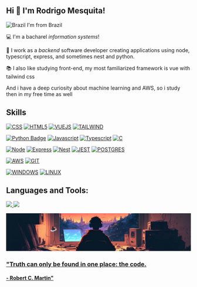 <!--
**RodrigoMesquita-dev/RodrigoMesquita-dev** is a ✨ _special_ ✨ repository because its `README.md` (this file) appears on your GitHub profile.

Here are some ideas to get you started:

- 🔭 I’m currently working on ...
- 🌱 I’m currently learning ...
- 👯 I’m looking to collaborate on ...
- 🤔 I’m looking for help with ...
- 💬 Ask me about ...
- 📫 How to reach me: ...
- 😄 Pronouns: ...
- ⚡ Fun fact: ...
-->

## Hi 👋 I'm Rodrigo Mesquita!

![Brazil](https://raw.githubusercontent.com/stevenrskelton/flag-icon/master/png/16/country-4x3/br.png "Brazil") I'm from Brazil

:computer: I'm a bacharel _information systems_!

:briefcase: I work as a *backend* software developer creating applications using node, typescript, express, and sometimes nest and python.

:books: I also like studying front-end, my most familiarized framework is vue with tailwind css

And i have a deep curiosity about machine learning and AWS, so i study then in my free time as well

## Skills

[![CSS](https://img.shields.io/badge/CSS-239120?&style=for-the-badge&logo=css3&logoColor=white)]()
[![HTML5](https://img.shields.io/badge/HTML5-E34F26?style=for-the-badge&logo=html5&logoColor=white)]()
[![VUEJS](https://img.shields.io/badge/Vue.js-35495E?style=for-the-badge&logo=vue.js&logoColor=4FC08D)]()
[![TAILWIND](https://img.shields.io/badge/Tailwind_CSS-38B2AC?style=for-the-badge&logo=tailwind-css&logoColor=white)]()

[![Python Badge](https://img.shields.io/badge/Python-3776AB?style=for-the-badge&logo=python&logoColor=white)]()
[![Javascript](https://img.shields.io/badge/JavaScript-323330?style=for-the-badge&logo=javascript&logoColor=F7DF1)]()
[![Typescript](https://img.shields.io/badge/TypeScript-007ACC?style=for-the-badge&logo=typescript&logoColor=white)]()
[![C](https://img.shields.io/badge/C-00599C?style=for-the-badge&logo=c&logoColor=white)]()

[![Node](https://img.shields.io/badge/Node%20js-339933?style=for-the-badge&logo=nodedotjs&logoColor=white)]()
[![Express](https://img.shields.io/badge/Express%20js-000000?style=for-the-badge&logo=express&logoColor=white)]()
[![Nest](https://img.shields.io/badge/nestjs-E0234E?style=for-the-badge&logo=nestjs&logoColor=white)]()
[![JEST](https://img.shields.io/badge/Jest-C21325?style=for-the-badge&logo=jest&logoColor=white)]()
[![POSTGRES](https://img.shields.io/badge/PostgreSQL-316192?style=for-the-badge&logo=postgresql&logoColor=white)]()

[![AWS](https://img.shields.io/badge/Amazon_AWS-FF9900?style=for-the-badge&logo=amazonaws&logoColor=white)]()
[![GIT](https://img.shields.io/badge/Git-E34F26?style=for-the-badge&logo=git&logoColor=white)]()

[![WINDOWS](https://img.shields.io/badge/Windows-017AD7?style=for-the-badge&logo=windows&logoColor=white)]()
[![LINUX](https://img.shields.io/badge/Linux-E34F26?style=for-the-badge&logo=linux&logoColor=black)]()

## Languages and Tools:
<div>
<a href="https://github.com/RodrigoMesquita-dev">
<img height="180em" src="https://github-readme-stats.vercel.app/api/top-langs/?username=RodrigoMesquita-dev&layout=compact&langs_count=7&theme=dracula"/>
<img height="180em" src="https://github-readme-stats.vercel.app/api?username=RodrigoMesquita-dev&show_icons=true&theme=dracula&include_all_commits=true&count_private=true"/>
</div>


![Wallpaper](images/coding-wallpaper.png)


### "Truth can only be found in one place: the code.
#### -  Robert C. Martin"
<!--
### "You will never find time for anything. Is you want time you must make it
#### - Charles Buxton"

## About me

[![Github Badge](https://img.shields.io/badge/GitHub-100000?style=for-the-badge&logo=github&logoColor=white)]( https://github.com/pamelaotero) [![Linkedin Badge](https://img.shields.io/badge/LinkedIn-0077B5?style=for-the-badge&logo=linkedin&logoColor=white)](https://www.linkedin.com/in/pamelaotero2019/)

## Skills

[![HTML](https://img.shields.io/badge/HTML-239120?style=for-the-badge&logo=html5&logoColor=white)]()
[![CSS](https://img.shields.io/badge/CSS-239120?&style=for-the-badge&logo=css3&logoColor=white)]()
[![HTML5](https://img.shields.io/badge/HTML5-E34F26?style=for-the-badge&logo=html5&logoColor=white)]()
[![SASS](https://img.shields.io/badge/Sass-CC6699?style=for-the-badge&logo=sass&logoColor=white)]()
[![VUEJS](https://img.shields.io/badge/Vue.js-35495E?style=for-the-badge&logo=vue.js&logoColor=4FC08D)]()
[![BOOTSTRAP](https://img.shields.io/badge/Bootstrap-563D7C?style=for-the-badge&logo=bootstrap&logoColor=white)]()
[![JQUERY](https://img.shields.io/badge/jQuery-0769AD?style=for-the-badge&logo=jquery&logoColor=white)]()
[![MAKDOWN](https://img.shields.io/badge/Markdown-000000?style=for-the-badge&logo=markdown&logoColor=white)]()

[![Python Badge](https://img.shields.io/badge/Python-3776AB?style=for-the-badge&logo=python&logoColor=white)]()
[![DJANGO](https://img.shields.io/badge/Django-092E20?style=for-the-badge&logo=django&logoColor=white)]()
[![POSTGRES](https://img.shields.io/badge/PostgreSQL-316192?style=for-the-badge&logo=postgresql&logoColor=white)]()

[![C](https://img.shields.io/badge/C-00599C?style=for-the-badge&logo=c&logoColor=white)]()
[![GIT](https://img.shields.io/badge/Git-E34F26?style=for-the-badge&logo=git&logoColor=white)]()

[![WINDOWS](https://img.shields.io/badge/Windows-017AD7?style=for-the-badge&logo=windows&logoColor=white)]()
[![LINUX](https://img.shields.io/badge/Linux-E34F26?style=for-the-badge&logo=linux&logoColor=black)]()

## Languages and Tools:
<div>
<a href="https://github.com/pamelaotero">
<img height="180em" src="https://github-readme-stats.vercel.app/api/top-langs/?username=pamelaotero&layout=compact&langs_count=7&theme=dracula"/>
<img height="180em" src="https://github-readme-stats.vercel.app/api?username=pamelaotero&show_icons=true&theme=dracula&include_all_commits=true&count_private=true"/>
</div>

- Thanks for visiting.

- Enjoy it!! o/
 
 
![](https://github.com/Platane/snk/raw/output/github-contribution-grid-snake.svg)
-->
